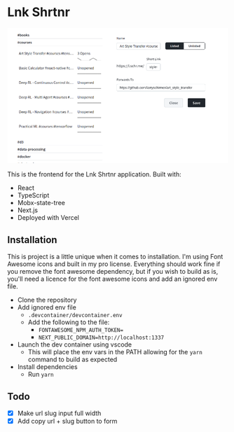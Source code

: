 # Lnk Shrtnr

![Desktop layout](https://raw.githubusercontent.com/larryschirmer/shortlink-url/main/documentation/desktop-example.png)

This is the frontend for the Lnk Shrtnr application. Built with:

- React
- TypeScript
- Mobx-state-tree
- Next.js
- Deployed with Vercel

## Installation

This is project is a little unique when it comes to installation. I'm using Font Awesome icons and built in my pro license. Everything should work fine if you remove the font awesome dependency, but if you wish to build as is, you'll need a licence for the font awesome icons and add an ignored env file.

- Clone the repository
- Add ignored env file
  - `.devcontainer/devcontainer.env`
  - Add the following to the file:
    - `FONTAWESOME_NPM_AUTH_TOKEN=`
    - `NEXT_PUBLIC_DOMAIN=http://localhost:1337`
- Launch the dev container using vscode
  - This will place the env vars in the PATH allowing for the `yarn` command to build as expected
- Install dependencies
  - Run `yarn`

## Todo

- [x] Make url slug input full width
- [x] Add copy url + slug button to form
